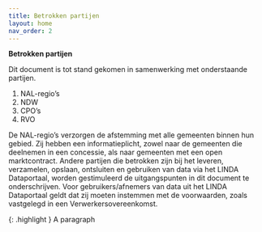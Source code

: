 ```yaml
---
title: Betrokken partijen
layout: home
nav_order: 2
---
```



**Betrokken partijen**

Dit document is tot stand gekomen in samenwerking met onderstaande partijen.
1. NAL-regio’s
2. NDW
3. CPO’s
4. RVO

De NAL-regio’s verzorgen de afstemming met alle gemeenten binnen hun gebied. Zij hebben een informatieplicht, zowel naar de gemeenten die deelnemen in een concessie, als naar gemeenten met een open marktcontract.
Andere partijen die betrokken zijn bij het leveren, verzamelen, opslaan, ontsluiten en gebruiken van data via het LINDA Dataportaal, worden gestimuleerd de uitgangspunten in dit document te onderschrijven. Voor gebruikers/afnemers van data uit het LINDA Dataportaal geldt dat zij moeten instemmen met de voorwaarden, zoals vastgelegd in een Verwerkersovereenkomst.

{: .highlight }
A paragraph

